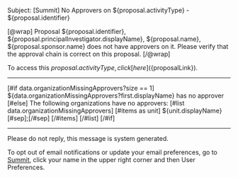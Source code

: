 Subject: [Summit] No Approvers on ${proposal.activityType} - ${proposal.identifier}

[@wrap]
Proposal ${proposal.identifier}, ${proposal.principalInvestigator.displayName}, ${proposal.name}, ${proposal.sponsor.name} does not have approvers on it. Please verify that the approval chain is correct on this proposal.
[/@wrap]

To access this ${proposal.activityType}, click [here](${proposalLink}).

------------------------------------------------------------------------

[#if data.organizationMissingApprovers?size == 1]
${data.organizationMissingApprovers?first.displayName} has no approver
[#else]
The following organizations have no approvers:
[#list data.organizationMissingApprovers]
[#items as unit]
${unit.displayName}[#sep];[/#sep]
[/#items]
[/#list]
[/#if]

------------------------------------------------------------------------
Please do not reply, this message is system generated.

To opt out of email notifications or update your email preferences, go to [Summit](summit.vt.edu), click your name in the upper right corner and then User Preferences.
